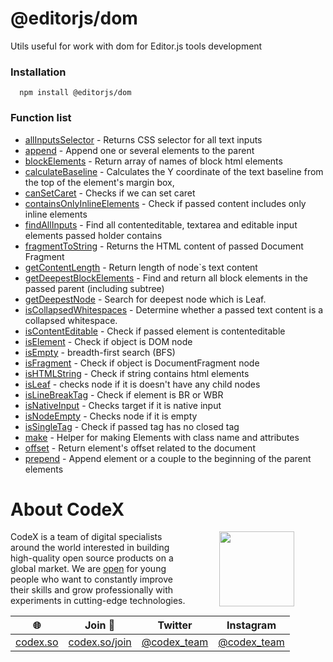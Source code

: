 # @editorjs/dom
Utils useful for work with dom for Editor.js tools development
### Installation 
 ```
   npm install @editorjs/dom
```
### Function list
- [allInputsSelector](https://github.com/editor-js/utils/blob/main/packages/dom/src/allInputsSelector.ts) - Returns CSS selector for all text inputs
- [append](https://github.com/editor-js/utils/blob/main/packages/dom/src/append.ts) - Append one or several elements to the parent
- [blockElements](https://github.com/editor-js/utils/blob/main/packages/dom/src/blockElements.ts) - Return array of names of block html elements
- [calculateBaseline](https://github.com/editor-js/utils/blob/main/packages/dom/src/calculateBaseline.ts) - Calculates the Y coordinate of the text baseline from the top of the element's margin box,
- [canSetCaret](https://github.com/editor-js/utils/blob/main/packages/dom/src/canSetCaret.ts) - Checks if we can set caret
- [containsOnlyInlineElements](https://github.com/editor-js/utils/blob/main/packages/dom/src/containsOnlyInlineElements.ts) - Check if passed content includes only inline elements
- [findAllInputs](https://github.com/editor-js/utils/blob/main/packages/dom/src/findAllInputs.ts) - Find all contenteditable, textarea and editable input elements passed holder contains
- [fragmentToString](https://github.com/editor-js/utils/blob/main/packages/dom/src/fragmentToString.ts) - Returns the HTML content of passed Document Fragment
- [getContentLength](https://github.com/editor-js/utils/blob/main/packages/dom/src/getContentLength.ts) - Return length of node`s text content
- [getDeepestBlockElements](https://github.com/editor-js/utils/blob/main/packages/dom/src/getDeepestBlockElements.ts) - Find and return all block elements in the passed parent (including subtree)
- [getDeepestNode](https://github.com/editor-js/utils/blob/main/packages/dom/src/getDeepestNode.ts) - Search for deepest node which is Leaf.
- [isCollapsedWhitespaces](https://github.com/editor-js/utils/blob/main/packages/dom/src/isCollapsedWhitespaces.ts) - Determine whether a passed text content is a collapsed whitespace.
- [isContentEditable](https://github.com/editor-js/utils/blob/main/packages/dom/src/isContentEditable.ts) - Check if passed element is contenteditable
- [isElement](https://github.com/editor-js/utils/blob/main/packages/dom/src/isElement.ts) - Check if object is DOM node
- [isEmpty](https://github.com/editor-js/utils/blob/main/packages/dom/src/isEmpty.ts) - breadth-first search (BFS)
- [isFragment](https://github.com/editor-js/utils/blob/main/packages/dom/src/isFragment.ts) - Check if object is DocumentFragment node
- [isHTMLString](https://github.com/editor-js/utils/blob/main/packages/dom/src/isHtmlString.ts) - Check if string contains html elements
- [isLeaf](https://github.com/editor-js/utils/blob/main/packages/dom/src/isLeaf.ts) - checks node if it is doesn't have any child nodes
- [isLineBreakTag](https://github.com/editor-js/utils/blob/main/packages/dom/src/isLineBreakTag.ts) - Check if element is BR or WBR
- [isNativeInput](https://github.com/editor-js/utils/blob/main/packages/dom/src/isNativeInput.ts) - Checks target if it is native input
- [isNodeEmpty](https://github.com/editor-js/utils/blob/main/packages/dom/src/isNodeEmpty.ts) - Checks node if it is empty
- [isSingleTag](https://github.com/editor-js/utils/blob/main/packages/dom/src/isSingleTag.ts) - Check if passed tag has no closed tag
- [make](https://github.com/editor-js/utils/blob/main/packages/dom/src/make.ts) - Helper for making Elements with class name and attributes
- [offset](https://github.com/editor-js/utils/blob/main/packages/dom/src/offset.ts) - Return element's offset related to the document
- [prepend](https://github.com/editor-js/utils/blob/main/packages/dom/src/prepend.ts) - Append element or a couple to the beginning of the parent elements
# About CodeX
   <img align="right" width="120" height="120" src="https://codex.so/public/app/img/codex-logo.svg" hspace="50">

   CodeX is a team of digital specialists around the world interested in building high-quality open source products on a global market. We are [open](https://codex.so/join) for young people who want to constantly improve their skills and grow professionally with experiments in cutting-edge technologies.

  | 🌐 | Join  👋  | Twitter | Instagram |
   | -- | -- | -- | -- | 
   | [codex.so](https://codex.so) | [codex.so/join](https://codex.so/join) |[@codex_team](http://twitter.com/codex_team) | [@codex_team](http://instagram.com/codex_team/) |